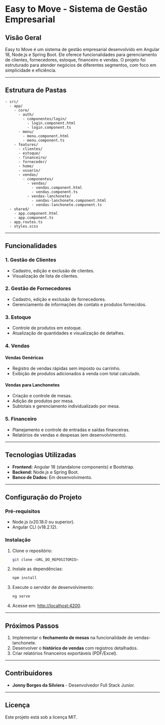 # Easy to Move - Sistema de Gestão Empresarial

## Visão Geral
Easy to Move é um sistema de gestão empresarial desenvolvido em Angular 18, Node.js e Spring Boot. Ele oferece funcionalidades para gerenciamento de clientes, fornecedores, estoque, financeiro e vendas. O projeto foi estruturado para atender negócios de diferentes segmentos, com foco em simplicidade e eficiência.

---

## Estrutura de Pastas

```
- src/
  - app/
    - core/
      - auth/
        - componentes/login/
          - login.component.html
          - login.component.ts
      - menu/
        - menu.component.html
        - menu.component.ts
    - features/
      - clientes/
      - estoque/
      - financeiro/
      - fornecedor/
      - home/
      - usuario/
      - vendas/
        - componentes/
          - vendas/
            - vendas.component.html
            - vendas.component.ts
          - vendas-lanchonete/
            - vendas-lanchonete.component.html
            - vendas-lanchonete.component.ts
  - shared/
    - app.component.html
    - app.component.ts
  - app.routes.ts
  - styles.scss
```

---

## Funcionalidades

### 1. Gestão de Clientes
- Cadastro, edição e exclusão de clientes.
- Visualização de lista de clientes.

### 2. Gestão de Fornecedores
- Cadastro, edição e exclusão de fornecedores.
- Gerenciamento de informações de contato e produtos fornecidos.

### 3. Estoque
- Controle de produtos em estoque.
- Atualização de quantidades e visualização de detalhes.

### 4. Vendas
#### **Vendas Genéricas**
- Registro de vendas rápidas sem imposto ou carrinho.
- Exibição de produtos adicionados à venda com total calculado.

#### **Vendas para Lanchonetes**
- Criação e controle de mesas.
- Adição de produtos por mesa.
- Subtotais e gerenciamento individualizado por mesa.

### 5. Financeiro
- Planejamento e controle de entradas e saídas financeiras.
- Relatórios de vendas e despesas (em desenvolvimento).

---

## Tecnologias Utilizadas
- **Frontend:** Angular 18 (standalone components) e Bootstrap.
- **Backend:** Node.js e Spring Boot.
- **Banco de Dados:** Em desenvolvimento.

---

## Configuração do Projeto

### Pré-requisitos
- Node.js (v20.18.0 ou superior).
- Angular CLI (v18.2.12).

### Instalação
1. Clone o repositório:
   ```bash
   git clone <URL_DO_REPOSITORIO>
   ```

2. Instale as dependências:
   ```bash
   npm install
   ```

3. Execute o servidor de desenvolvimento:
   ```bash
   ng serve
   ```

4. Acesse em: [http://localhost:4200](http://localhost:4200).

---

## Próximos Passos

1. Implementar o **fechamento de mesas** na funcionalidade de vendas-lanchonete.
2. Desenvolver o **histórico de vendas** com registros detalhados.
3. Criar relatórios financeiros exportáveis (PDF/Excel).

---

## Contribuidores
- **Jonny Borges da Silviera** - Desenvolvedor Full Stack Junior.

---

## Licença
Este projeto está sob a licença MIT.
